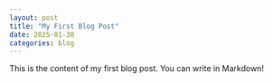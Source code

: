 ```yaml
---
layout: post
title: "My First Blog Post"
date: 2025-01-30
categories: blog
---
```


This is the content of my first blog post. You can write in Markdown!